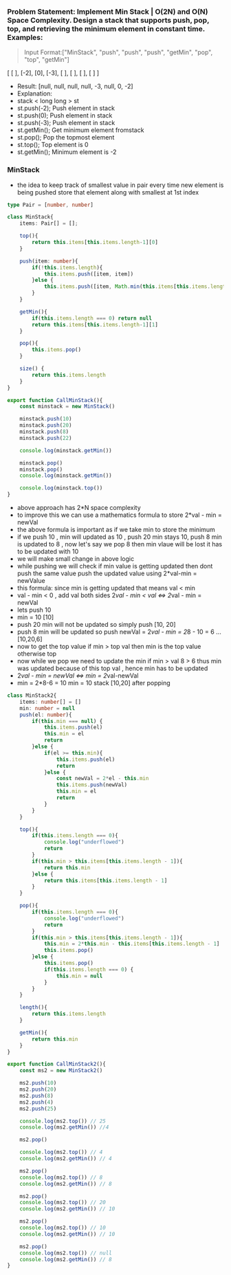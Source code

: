 ### Problem Statement: Implement Min Stack | O(2N) and O(N) Space Complexity. Design a stack that supports push, pop, top, and retrieving the minimum element in constant time.  Examples:
> Input Format:["MinStack", "push", "push", "push", "getMin", "pop", "top", "getMin"]

 [
 [ ], [-2], [0], [-3], [ ], [ ], [ ], [ ]
 ]

- Result: [null, null, null, null, -3, null, 0, -2]
- Explanation: 
- stack < long long > st
- st.push(-2); Push element in stack
- st.push(0); Push element in stack
- st.push(-3); Push element in stack
- st.getMin(); Get minimum element fromstack
- st.pop(); Pop the topmost element
- st.top(); Top element is 0
- st.getMin(); Minimum element is -2


### MinStack
- the idea to keep track of smallest value in pair every time new element is being pushed store that element along with smallest at 1st index 

```ts
type Pair = [number, number]

class MinStack{
    items: Pair[] = [];

    top(){
        return this.items[this.items.length-1][0]
    }

    push(item: number){
        if(!this.items.length){
            this.items.push([item, item])
        }else {
            this.items.push([item, Math.min(this.items[this.items.length-1][1], item)])
        }
    }

    getMin(){
        if(this.items.length === 0) return null
        return this.items[this.items.length-1][1]
    }

    pop(){
        this.items.pop()
    }

    size() {
        return this.items.length
    }
}

export function CallMinStack(){
    const minstack = new MinStack()

    minstack.push(10)
    minstack.push(20)
    minstack.push(8)
    minstack.push(22)

    console.log(minstack.getMin())

    minstack.pop()
    minstack.pop()
    console.log(minstack.getMin())

    console.log(minstack.top())
}

```

- above approach has 2*N space complexity
- to improve this we can use a mathematics formula to store 2*val - min = newVal
- the above formula is important as if we take min to store the minimum
- if we push 10 , min will updated as 10 , push 20 min stays 10, push 8 min is updated to 8 , now let's say we pop 8 then min vlaue will be lost it has to be updated with 10
- we will make small change in above logic
- while pushing we will check if min value is getting updated then dont push the same value push the updated value using 2*val-min = newValue
- this formula: since min is getting updated that means val < min 
- val - min < 0 , add val both sides 2*val - min < val <=> 2*val - min = newVal
- lets push 10
- min = 10 [10]
- push 20 min will not be updated so simply push [10, 20]
- push 8 min will be updated so push newVal = 2*val - min = 2*8 - 10 = 6 ...[10,20,6]
- now to get the top value if min > top val then min is the top value otherwise top
- now while we pop we need to update the min if min > val 8 > 6 thus min was updated because of this top val , hence min has to be updated 
- 2*val - min = newVal <=> min = 2*val-newVal
- min = 2*8-6 = 10 min = 10 stack [10,20] after popping

```ts
class MinStack2{
    items: number[] = []
    min: number = null
    push(el: number){
        if(this.min === null) {
            this.items.push(el)
            this.min = el
            return
        }else {
            if(el >= this.min){
                this.items.push(el)
                return
            }else {
                const newVal = 2*el - this.min
                this.items.push(newVal)
                this.min = el
                return 
            }
        }
    }

    top(){
        if(this.items.length === 0){
            console.log("underflowed")
            return
        }
        if(this.min > this.items[this.items.length - 1]){
            return this.min
        }else {
            return this.items[this.items.length - 1]
        }
    }

    pop(){
        if(this.items.length === 0){
            console.log("underflowed")
            return
        }
        if(this.min > this.items[this.items.length - 1]){
            this.min = 2*this.min - this.items[this.items.length - 1]
            this.items.pop()
        }else {
            this.items.pop()
            if(this.items.length === 0) {
                this.min = null
            }
        }
    }

    length(){
        return this.items.length
    }

    getMin(){
        return this.min
    }
}

export function CallMinStack2(){
    const ms2 = new MinStack2()

    ms2.push(10)
    ms2.push(20)
    ms2.push(8)
    ms2.push(4)
    ms2.push(25)

    console.log(ms2.top()) // 25
    console.log(ms2.getMin()) //4

    ms2.pop()

    console.log(ms2.top()) // 4
    console.log(ms2.getMin()) // 4

    ms2.pop()
    console.log(ms2.top()) // 8
    console.log(ms2.getMin()) // 8

    ms2.pop()
    console.log(ms2.top()) // 20
    console.log(ms2.getMin()) // 10

    ms2.pop()
    console.log(ms2.top()) // 10
    console.log(ms2.getMin()) // 10

    ms2.pop()
    console.log(ms2.top()) // null
    console.log(ms2.getMin()) // 8
}

```

